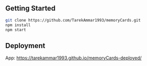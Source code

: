## Getting Started

```bash
git clone https://github.com/TarekAmmar1993/memoryCards.git
npm install
npm start
```
## Deployment 
App: https://tarekammar1993.github.io/memoryCards-deployed/
